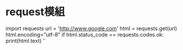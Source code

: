 # request模組

import requests
url = 'http://www.google.com'
html = requests.get(url)
html.encoding="utf-8"
if html.status_code == requests.codes.ok:
    print(html.text)
‵`
